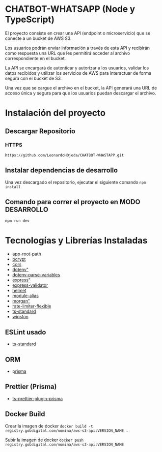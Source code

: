 # CHATBOT-WHATSAPP (Node y TypeScript)

El proyecto consiste en crear una API (endpoint o microservicio) que se conecte a un bucket de AWS S3.

Los usuarios podrán enviar información a través de esta API y recibirán como respuesta una URL que les permitirá acceder al archivo correspondiente en el bucket.

La API se encargará de autenticar y autorizar a los usuarios, validar los datos recibidos y utilizar los servicios de AWS para interactuar de forma segura con el bucket de S3.

Una vez que se cargue el archivo en el bucket, la API generará una URL de acceso única y segura para que los usuarios puedan descargar el archivo.

# Instalación del proyecto

## Descargar Repositorio
### HTTPS
`https://github.com/LeonardoHOjeda/CHATBOT-WHASTAPP.git`

## Instalar dependencias de desarrollo

Una vez descargado el repositorio, ejecutar el siguiente comando
`npm install`

## Comando para correr el proyecto en **MODO DESARROLLO**

`npm run dev`

# Tecnologías y Librerías Instaladas

- [app-root-path](https://www.npmjs.com/package/app-root-path)
- [bcrypt](https://www.npmjs.com/package/bcrypt)
- [cors](https://www.npmjs.com/package/cors)
- [dotenv"](https://www.npmjs.com/package/dotenv)
- [dotenv-parse-variables](https://www.npmjs.com/package/dotenv-parse-variables)
- [express"](https://www.npmjs.com/package/express)
- [express-validator](https://www.npmjs.com/package/express-validator)
- [helmet](https://www.npmjs.com/package/helmet)
- [module-alias](https://www.npmjs.com/package/module-alias)
- [morgan"](https://www.npmjs.com/package/morgan)
- [rate-limiter-flexible](https://www.npmjs.com/package/rate-limiter-flexible)
- [ts-standard](https://www.npmjs.com/package/ts-standard)
- [winston](https://www.npmjs.com/package/winston)

## ESLint usado

- [ts-standard](https://www.npmjs.com/package/ts-standard)

## ORM
- [prisma](https://www.npmjs.com/package/ts-standard)

## Prettier (Prisma)
- [ts-prettier-plugin-prisma](https://www.npmjs.com/package/prettier-plugin-prisma)

## Docker Build
Crear la imagen de docker
`docker build -t registry.gobdigital.com/nomina/aws-s3-api:VERSION_NAME .`

Subir la imagen de docker
`docker push registry.gobdigital.com/nomina/aws-s3-api:VERSION_NAME`
